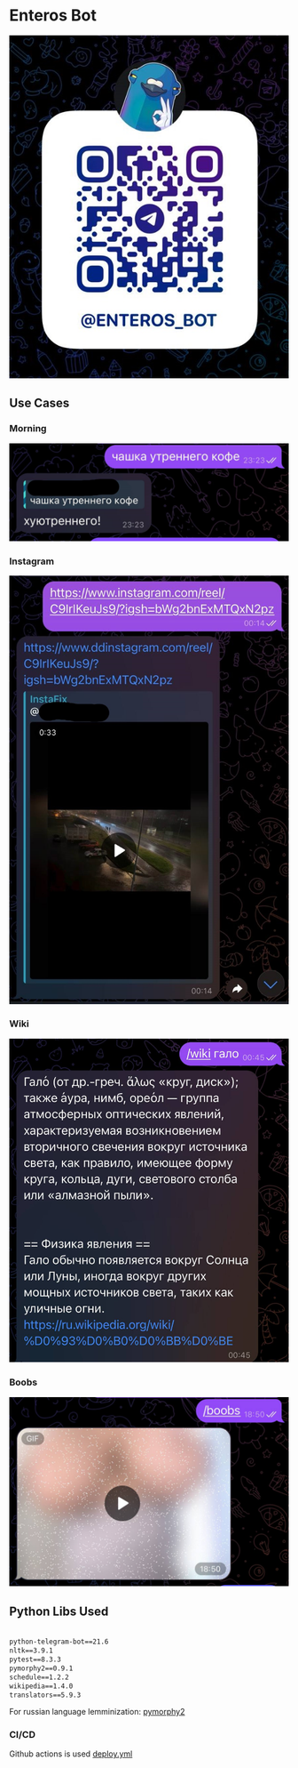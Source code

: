 # Enteros Bot
![img](img/qr.jpg)

## Use Cases

### Morning
![](img/utro.jpg)

### Instagram
![](img/instagram.jpg)

### Wiki
![](img/wiki.jpg)

### Boobs
![](img/boobs.jpg)

## Python Libs Used


```properties

python-telegram-bot==21.6
nltk==3.9.1
pytest==8.3.3
pymorphy2==0.9.1
schedule==1.2.2
wikipedia==1.4.0
translators==5.9.3

```

For russian language lemminization: [pymorphy2](https://pymorphy2.readthedocs.io/en/stable/_modules/pymorphy2/analyzer.html)

### CI/CD 

Github actions is used [deploy.yml](.github/workflows/deploy.yml)

